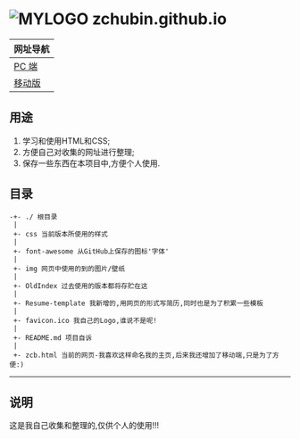 # ![MYLOGO](./favicon.ico) zchubin.github.io

| 网址导航                                                     |
| ---                                                          |
| [PC 端](https://zchubin.github.io/zcb.html "主页")           |
| [移动版](https://zchubin.github.io/zcb_m.html "主页-移动版") |

## 用途
1. 学习和使用HTML和CSS;
2. 方便自己对收集的网址进行整理;
3. 保存一些东西在本项目中,方便个人使用.

## 目录
```
-+- ./ 根目录
 |
 +- css 当前版本所使用的样式
 |
 +- font-awesome 从GitHub上保存的图标'字体'
 |
 +- img 网页中使用的到的图片/壁纸
 |
 +- OldIndex 过去使用的版本都将存贮在这
 |
 +- Resume-template 我新增的,用网页的形式写简历,同时也是为了积累一些模板
 |
 +- favicon.ico 我自己的Logo,谁说不是呢!
 |
 +- README.md 项目自诉
 |
 +- zcb.html 当前的网页-我喜欢这样命名我的主页,后来我还增加了移动端,只是为了方便:)
```
____
## 说明

这是我自己收集和整理的,仅供个人的使用!!!

